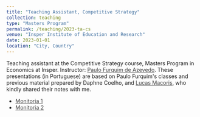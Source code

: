 ```yaml
---
title: "Teaching Assistant, Competitive Strategy"
collection: teaching
type: "Masters Program"
permalink: /teaching/2023-ta-cs
venue: "Insper Institute of Education and Research"
date: 2023-01-01
location: "City, Country"
---
```


Teaching assistant at the Competitive Strategy course, Masters Program in Economics at Insper. Instructor: <a href="https://sites.google.com/view/paulo-f-azevedo/in%C3%ADcio" style="color:black; opacity:.75">Paulo Furquim de Azevedo</a>. These presentations (in Portuguese) are based on Paulo Furquim's classes and previous material prepared by Daphne Coelho, and <a href="https://eaesp.fgv.br/pessoa/lucas-s-macoris" style="color:black; opacity:.75">Lucas Macoris</a>, who kindly shared their notes with me.

- <a href="/files/Monitoria 1 - EC - 2023.pdf" style="color:black; opacity:.75">Monitoria 1</a>
- <a href="/files/Monitoria 2 - EC - 2023.pdf" style="color:black; opacity:.75">Monitoria 2</a>

